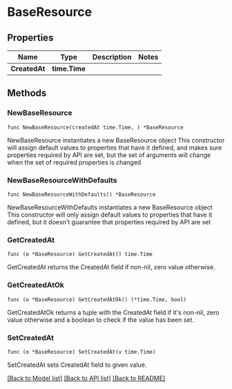 # BaseResource

## Properties

Name | Type | Description | Notes
------------ | ------------- | ------------- | -------------
**CreatedAt** | **time.Time** |  | 

## Methods

### NewBaseResource

`func NewBaseResource(createdAt time.Time, ) *BaseResource`

NewBaseResource instantiates a new BaseResource object
This constructor will assign default values to properties that have it defined,
and makes sure properties required by API are set, but the set of arguments
will change when the set of required properties is changed

### NewBaseResourceWithDefaults

`func NewBaseResourceWithDefaults() *BaseResource`

NewBaseResourceWithDefaults instantiates a new BaseResource object
This constructor will only assign default values to properties that have it defined,
but it doesn't guarantee that properties required by API are set

### GetCreatedAt

`func (o *BaseResource) GetCreatedAt() time.Time`

GetCreatedAt returns the CreatedAt field if non-nil, zero value otherwise.

### GetCreatedAtOk

`func (o *BaseResource) GetCreatedAtOk() (*time.Time, bool)`

GetCreatedAtOk returns a tuple with the CreatedAt field if it's non-nil, zero value otherwise
and a boolean to check if the value has been set.

### SetCreatedAt

`func (o *BaseResource) SetCreatedAt(v time.Time)`

SetCreatedAt sets CreatedAt field to given value.



[[Back to Model list]](../README.md#documentation-for-models) [[Back to API list]](../README.md#documentation-for-api-endpoints) [[Back to README]](../README.md)


